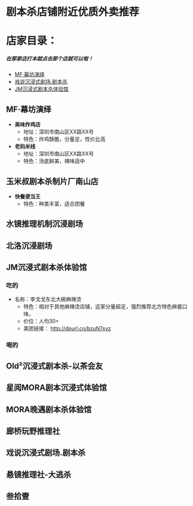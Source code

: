 # 剧本杀店铺附近优质外卖推荐
# 店家目录：
##### 在那家店打本就点击那个店就可以啦！
- [MF·幕坊演绎](##MF·幕坊演绎)
- [戏说沉浸式剧场.剧本杀](##戏说沉浸式剧场.剧本杀)
- [JM沉浸式剧本杀体验馆](##JM沉浸式剧本杀体验馆)

## MF·幕坊演绎
- **美味炸鸡店**
  - 地址：深圳市南山区XX路XX号
  - 特色：炸鸡酥脆，分量足，性价比高
- **老妈米线**
  - 地址：深圳市南山区XX路XX号
  - 特色：汤底鲜美，辣味适中

## 玉米叔剧本杀制片厂南山店
- **快餐便当王**
  - 特色：种类丰富，适合团餐
## 水镜推理机制沉浸剧场
## 北洛沉浸剧场
## JM沉浸式剧本杀体验馆
### 吃的
- 名称：李戈戈东北大碗麻辣烫
	- 特色：相对于其他麻辣烫店铺，这家分量超足，强烈推荐北方特色麻酱口味。
	- 价位：人均30+
	- 美团链接： http://dpurl.cn/bzuN7syz

### 喝的
## Old²沉浸式剧本杀-以茶会友
## 星阅MORA剧本沉浸式体验馆

## MORA晚遇剧本杀体验馆
## 廊桥玩野推理社
## 戏说沉浸式剧场.剧本杀
## 悬镜推理社-大逃杀
## 叁拾壹
